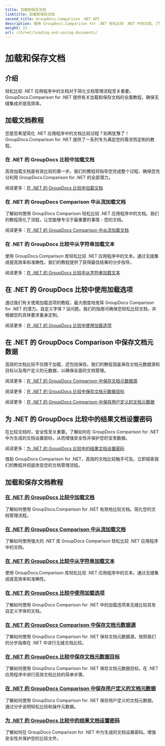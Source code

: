 ```yaml
---
title: 加载和保存文档
linktitle: 加载和保存文档
second_title: GroupDocs.Comparison .NET API
description: 使用 GroupDocs.Comparison for .NET 轻松比较 .NET 中的文档。了解加载、保存和利用加载选项以实现高效的文档管理。
weight: 22
url: /zh/net/loading-and-saving-documents/
---
```


# 加载和保存文档

## 介绍

轻松比较 .NET 应用程序中的文档对于简化文档管理流程至关重要。 GroupDocs.Comparison for .NET 提供有关加载和保存文档的全面教程，确保无缝集成并提高效率。

## 加载文档教程

您是否希望简化 .NET 应用程序中的文档比较过程？别再犹豫了！ GroupDocs.Comparison for .NET 提供了一系列专为满足您的需求而定制的教程。

### 在 .NET 的 GroupDocs 比较中加载文档

高效加载文档是有效比较的第一步。我们的教程将指导您完成整个过程，确保您充分利用 GroupDocs.Comparison for .NET 的全部潜力。

阅读更多：[在 .NET 的 GroupDocs 比较中加载文档](./loading-documents/)

### 在 .NET 的 GroupDocs Comparison 中从流加载文档

了解如何使用 GroupDocs Comparison 轻松比较 .NET 应用程序中的文档。我们的教程简化了流程，让您能够专注于最重要的事情 - 您的文档。

阅读更多：[在 .NET 的 GroupDocs Comparison 中从流加载文档](./loading-documents-from-stream/)

### 在 .NET 的 GroupDocs 比较中从字符串加载文本

使用 GroupDocs.Comparison 库轻松比较 .NET 应用程序中的文本。通过无缝集成提高效率和准确性。我们的教程提供了获得最佳结果的分步指导。

阅读更多：[在 .NET 的 GroupDocs 比较中从字符串加载文本](./loading-text-from-string/)

## 在 .NET 的 GroupDocs 比较中使用加载选项

通过我们有关使用加载选项的教程，最大限度地发挥 GroupDocs Comparison for .NET 的潜力。自定义字体？没问题。我们的指南可确保您轻松比较文档，并根据您的具体要求量身定制。

阅读更多：[在 .NET 的 GroupDocs 比较中使用加载选项](./using-load-options/)

## 在 .NET 的 GroupDocs Comparison 中保存文档元数据

高效的文档比较不仅限于加载，还包括保存。我们的教程涵盖保存文档元数据源和目标以及用户定义的元数据，以确保全面的文档管理。

阅读更多：[在 .NET 的 GroupDocs Comparison 中保存文档元数据源](./saving-documents-metadata-source/)

阅读更多：[在 .NET 的 GroupDocs 比较中保存文档元数据目标](./saving-documents-metadata-target/)

阅读更多：[在 .NET 的 GroupDocs Comparison 中保存用户定义的文档元数据](./saving-user-defined-document-metadata/)

## 为 .NET 的 GroupDocs 比较中的结果文档设置密码

在比较文档时，安全性至关重要。了解如何在 GroupDocs Comparison for .NET 中为生成的文档设置密码，从而增强安全性并保护您的宝贵数据。

阅读更多：[为 .NET 的 GroupDocs 比较中的结果文档设置密码](./setting-password-for-resultant-document/)

借助 GroupDocs.Comparison for .NET，高效的文档比较触手可及。立即探索我们的教程并彻底改变您的文档管理流程。
## 加载和保存文档教程
### [在 .NET 的 GroupDocs 比较中加载文档](./loading-documents/)
了解如何使用 GroupDocs.Comparison for .NET 有效地比较文档。简化您的文档管理流程。
### [在 .NET 的 GroupDocs Comparison 中从流加载文档](./loading-documents-from-stream/)
了解如何使用强大的 .NET 库 GroupDocs Comparison 轻松比较 .NET 应用程序中的文档。
### [在 .NET 的 GroupDocs 比较中从字符串加载文本](./loading-text-from-string/)
使用 GroupDocs.Comparison 库轻松比较 .NET 应用程序中的文本。通过无缝集成提高效率和准确性。
### [在 .NET 的 GroupDocs 比较中使用加载选项](./using-load-options/)
了解如何使用 GroupDocs Comparison for .NET 中的加载选项来无缝比较具有自定义字体的文档。
### [在 .NET 的 GroupDocs Comparison 中保存文档元数据源](./saving-documents-metadata-source/)
了解如何使用 GroupDocs Comparison for .NET 保存文档元数据源。按照我们的分步指南在 .NET 中进行无缝文档比较。
### [在 .NET 的 GroupDocs 比较中保存文档元数据目标](./saving-documents-metadata-target/)
了解如何使用 GroupDocs Comparison for .NET 保存文档元数据目标。在 .NET 应用程序中进行高效文档比较的简单步骤。
### [在 .NET 的 GroupDocs Comparison 中保存用户定义的文档元数据](./saving-user-defined-document-metadata/)
了解如何使用 GroupDocs Comparison for .NET 保存用户定义的文档元数据。通过分步说明轻松比较和操作元数据。
### [为 .NET 的 GroupDocs 比较中的结果文档设置密码](./setting-password-for-resultant-document/)
了解如何在 GroupDocs Comparison for .NET 中为生成的文档设置密码。增强安全性并保护您的比较文件。